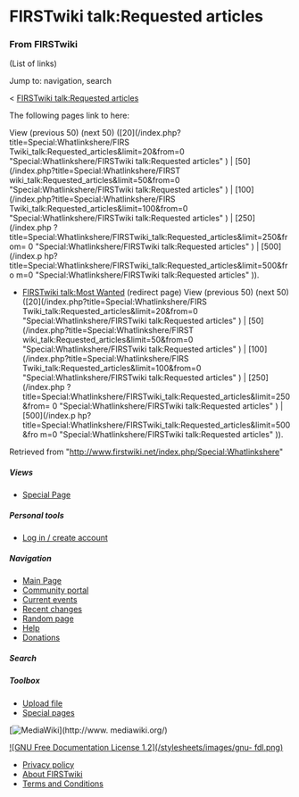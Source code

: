 # FIRSTwiki talk:Requested articles

### From FIRSTwiki

(List of links)

Jump to: navigation, search

&lt; [FIRSTwiki talk:Requested
articles](/index.php?title=FIRSTwiki_talk:Requested_articles&redirect=no
"FIRSTwiki talk:Requested articles" )  

The following pages link to here:

View (previous 50) (next 50) ([20](/index.php?title=Special:Whatlinkshere/FIRS
Twiki_talk:Requested_articles&limit=20&from=0 "Special:Whatlinkshere/FIRSTwiki
talk:Requested articles" ) | [50](/index.php?title=Special:Whatlinkshere/FIRST
wiki_talk:Requested_articles&limit=50&from=0 "Special:Whatlinkshere/FIRSTwiki
talk:Requested articles" ) | [100](/index.php?title=Special:Whatlinkshere/FIRS
Twiki_talk:Requested_articles&limit=100&from=0
"Special:Whatlinkshere/FIRSTwiki talk:Requested articles" ) | [250](/index.php
?title=Special:Whatlinkshere/FIRSTwiki_talk:Requested_articles&limit=250&from=
0 "Special:Whatlinkshere/FIRSTwiki talk:Requested articles" ) | [500](/index.p
hp?title=Special:Whatlinkshere/FIRSTwiki_talk:Requested_articles&limit=500&fro
m=0 "Special:Whatlinkshere/FIRSTwiki talk:Requested articles" )).

  * [FIRSTwiki talk:Most Wanted](/index.php?title=FIRSTwiki_talk:Most_Wanted&redirect=no "FIRSTwiki talk:Most Wanted" ) (redirect page) 
View (previous 50) (next 50) ([20](/index.php?title=Special:Whatlinkshere/FIRS
Twiki_talk:Requested_articles&limit=20&from=0 "Special:Whatlinkshere/FIRSTwiki
talk:Requested articles" ) | [50](/index.php?title=Special:Whatlinkshere/FIRST
wiki_talk:Requested_articles&limit=50&from=0 "Special:Whatlinkshere/FIRSTwiki
talk:Requested articles" ) | [100](/index.php?title=Special:Whatlinkshere/FIRS
Twiki_talk:Requested_articles&limit=100&from=0
"Special:Whatlinkshere/FIRSTwiki talk:Requested articles" ) | [250](/index.php
?title=Special:Whatlinkshere/FIRSTwiki_talk:Requested_articles&limit=250&from=
0 "Special:Whatlinkshere/FIRSTwiki talk:Requested articles" ) | [500](/index.p
hp?title=Special:Whatlinkshere/FIRSTwiki_talk:Requested_articles&limit=500&fro
m=0 "Special:Whatlinkshere/FIRSTwiki talk:Requested articles" )).

Retrieved from "<http://www.firstwiki.net/index.php/Special:Whatlinkshere>"

##### Views

  * [Special Page](/index.php/Special:Whatlinkshere/FIRSTwiki_talk:Requested_articles)

##### Personal tools

  * [Log in / create account](/index.php?title=Special:Userlogin&returnto=Special:Whatlinkshere)

[](/index.php/Main_Page "Main Page" )

##### Navigation

  * [Main Page](/index.php/Main_Page)
  * [Community portal](/index.php/FIRSTwiki:Community_portal)
  * [Current events](/index.php/Current_events)
  * [Recent changes](/index.php/Special:Recentchanges)
  * [Random page](/index.php/Special:Random)
  * [Help](/index.php/Help:Contents)
  * [Donations](/index.php/FIRSTwiki:Site_support)

##### Search



##### Toolbox

  * [Upload file](/index.php/Special:Upload)
  * [Special pages](/index.php/Special:Specialpages)

[![MediaWiki](/skins/common/images/poweredby_mediawiki_88x31.png)](http://www.
mediawiki.org/)

[![GNU Free Documentation License 1.2](/stylesheets/images/gnu-
fdl.png)](http://www.gnu.org/copyleft/fdl.html)

  * [Privacy policy](/index.php/FIRSTwiki:Privacy_policy "FIRSTwiki:Privacy policy" )
  * [About FIRSTwiki](/index.php/FIRSTwiki:About "FIRSTwiki:About" )
  * [Terms and Conditions](/index.php/FIRSTwiki:Terms_and_conditions "FIRSTwiki:Terms and conditions" )

